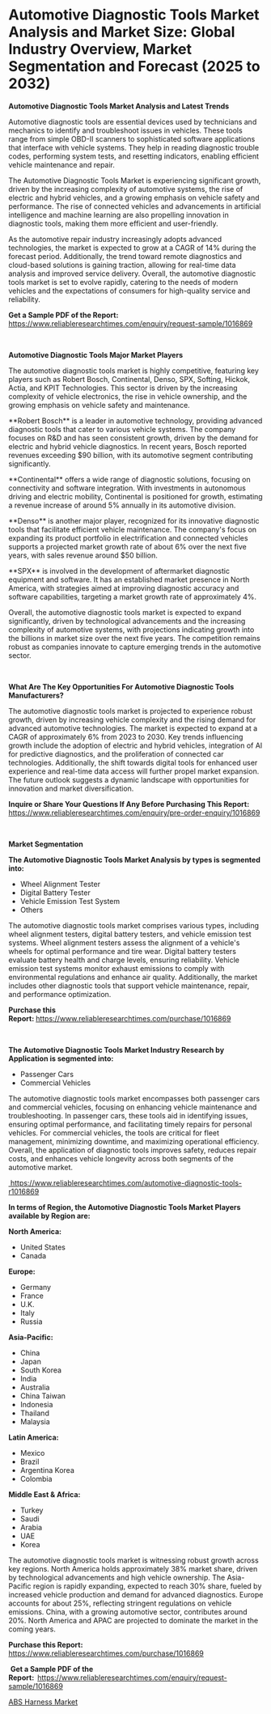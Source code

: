 <p><h1>Automotive Diagnostic Tools Market Analysis and Market Size: Global Industry Overview, Market Segmentation and Forecast (2025 to 2032)</h1></p><p><strong>Automotive Diagnostic Tools Market Analysis and Latest Trends</strong></p>
<p><p>Automotive diagnostic tools are essential devices used by technicians and mechanics to identify and troubleshoot issues in vehicles. These tools range from simple OBD-II scanners to sophisticated software applications that interface with vehicle systems. They help in reading diagnostic trouble codes, performing system tests, and resetting indicators, enabling efficient vehicle maintenance and repair.</p><p>The Automotive Diagnostic Tools Market is experiencing significant growth, driven by the increasing complexity of automotive systems, the rise of electric and hybrid vehicles, and a growing emphasis on vehicle safety and performance. The rise of connected vehicles and advancements in artificial intelligence and machine learning are also propelling innovation in diagnostic tools, making them more efficient and user-friendly.</p><p>As the automotive repair industry increasingly adopts advanced technologies, the market is expected to grow at a CAGR of 14% during the forecast period. Additionally, the trend toward remote diagnostics and cloud-based solutions is gaining traction, allowing for real-time data analysis and improved service delivery. Overall, the automotive diagnostic tools market is set to evolve rapidly, catering to the needs of modern vehicles and the expectations of consumers for high-quality service and reliability.</p></p>
<p><strong>Get a Sample PDF of the Report:&nbsp;</strong> <a href="https://www.reliableresearchtimes.com/enquiry/request-sample/1016869?utm_campaign=2269&utm_medium=2&utm_source=Github&utm_content=ia&utm_term=30032025&utm_id=automotive-diagnostic-tools">https://www.reliableresearchtimes.com/enquiry/request-sample/1016869</a></p>
<p>&nbsp;</p>
<p><strong>Automotive Diagnostic Tools Major Market Players</strong></p>
<p><p>The automotive diagnostic tools market is highly competitive, featuring key players such as Robert Bosch, Continental, Denso, SPX, Softing, Hickok, Actia, and KPIT Technologies. This sector is driven by the increasing complexity of vehicle electronics, the rise in vehicle ownership, and the growing emphasis on vehicle safety and maintenance.</p><p>**Robert Bosch** is a leader in automotive technology, providing advanced diagnostic tools that cater to various vehicle systems. The company focuses on R&D and has seen consistent growth, driven by the demand for electric and hybrid vehicle diagnostics. In recent years, Bosch reported revenues exceeding $90 billion, with its automotive segment contributing significantly.</p><p>**Continental** offers a wide range of diagnostic solutions, focusing on connectivity and software integration. With investments in autonomous driving and electric mobility, Continental is positioned for growth, estimating a revenue increase of around 5% annually in its automotive division. </p><p>**Denso** is another major player, recognized for its innovative diagnostic tools that facilitate efficient vehicle maintenance. The company's focus on expanding its product portfolio in electrification and connected vehicles supports a projected market growth rate of about 6% over the next five years, with sales revenue around $50 billion.</p><p>**SPX** is involved in the development of aftermarket diagnostic equipment and software. It has an established market presence in North America, with strategies aimed at improving diagnostic accuracy and software capabilities, targeting a market growth rate of approximately 4%.</p><p>Overall, the automotive diagnostic tools market is expected to expand significantly, driven by technological advancements and the increasing complexity of automotive systems, with projections indicating growth into the billions in market size over the next five years. The competition remains robust as companies innovate to capture emerging trends in the automotive sector.</p></p>
<p>&nbsp;</p>
<p><strong>What Are The Key Opportunities For Automotive Diagnostic Tools Manufacturers?</strong></p>
<p><p>The automotive diagnostic tools market is projected to experience robust growth, driven by increasing vehicle complexity and the rising demand for advanced automotive technologies. The market is expected to expand at a CAGR of approximately 6% from 2023 to 2030. Key trends influencing growth include the adoption of electric and hybrid vehicles, integration of AI for predictive diagnostics, and the proliferation of connected car technologies. Additionally, the shift towards digital tools for enhanced user experience and real-time data access will further propel market expansion. The future outlook suggests a dynamic landscape with opportunities for innovation and market diversification.</p></p>
<p><strong>Inquire or Share Your Questions If Any Before Purchasing This Report:</strong> <a href="https://www.reliableresearchtimes.com/enquiry/pre-order-enquiry/1016869?utm_campaign=2269&utm_medium=2&utm_source=Github&utm_content=ia&utm_term=30032025&utm_id=automotive-diagnostic-tools">https://www.reliableresearchtimes.com/enquiry/pre-order-enquiry/1016869</a></p>
<p>&nbsp;</p>
<p><strong>Market Segmentation</strong></p>
<p><strong>The Automotive Diagnostic Tools Market Analysis by types is segmented into:</strong></p>
<p><ul><li>Wheel Alignment Tester</li><li>Digital Battery Tester</li><li>Vehicle Emission Test System</li><li>Others</li></ul></p>
<p><p>The automotive diagnostic tools market comprises various types, including wheel alignment testers, digital battery testers, and vehicle emission test systems. Wheel alignment testers assess the alignment of a vehicle's wheels for optimal performance and tire wear. Digital battery testers evaluate battery health and charge levels, ensuring reliability. Vehicle emission test systems monitor exhaust emissions to comply with environmental regulations and enhance air quality. Additionally, the market includes other diagnostic tools that support vehicle maintenance, repair, and performance optimization.</p></p>
<p><strong>Purchase this Report:&nbsp;</strong><a href="https://www.reliableresearchtimes.com/purchase/1016869?utm_campaign=2269&utm_medium=2&utm_source=Github&utm_content=ia&utm_term=30032025&utm_id=automotive-diagnostic-tools">https://www.reliableresearchtimes.com/purchase/1016869</a></p>
<p>&nbsp;</p>
<p><strong>The Automotive Diagnostic Tools Market Industry Research by Application is segmented into:</strong></p>
<p><ul><li>Passenger Cars</li><li>Commercial Vehicles</li></ul></p>
<p><p>The automotive diagnostic tools market encompasses both passenger cars and commercial vehicles, focusing on enhancing vehicle maintenance and troubleshooting. In passenger cars, these tools aid in identifying issues, ensuring optimal performance, and facilitating timely repairs for personal vehicles. For commercial vehicles, the tools are critical for fleet management, minimizing downtime, and maximizing operational efficiency. Overall, the application of diagnostic tools improves safety, reduces repair costs, and enhances vehicle longevity across both segments of the automotive market.</p></p>
<p><a href="https://www.reliableresearchtimes.com/automotive-diagnostic-tools-r1016869?utm_campaign=2269&utm_medium=2&utm_source=Github&utm_content=ia&utm_term=30032025&utm_id=automotive-diagnostic-tools">&nbsp;https://www.reliableresearchtimes.com/automotive-diagnostic-tools-r1016869</a></p>
<p><strong>In terms of Region, the Automotive Diagnostic Tools Market Players available by Region are:</strong></p>
<p>
    <p> <strong> North America: </strong>
        <ul>
            <li>United States</li>
            <li>Canada</li>
        </ul>
        </p> 
    <p> <strong> Europe: </strong>
        <ul>
            <li>Germany</li>
            <li>France</li>
            <li>U.K.</li>
            <li>Italy</li>
            <li>Russia</li>
        </ul>
        </p> 
    <p> <strong> Asia-Pacific: </strong>
        <ul>
            <li>China</li>
            <li>Japan</li>
            <li>South Korea</li>
            <li>India</li>
            <li>Australia</li>
            <li>China Taiwan</li>
            <li>Indonesia</li>
            <li>Thailand</li>
            <li>Malaysia</li>
        </ul>
        </p> 
    <p> <strong> Latin America: </strong>
        <ul>
            <li>Mexico</li>
            <li>Brazil</li>
            <li>Argentina Korea</li>
            <li>Colombia</li>
        </ul>
        </p> 
    <p> <strong> Middle East & Africa: </strong>
        <ul>
            <li>Turkey</li>
            <li>Saudi</li>
            <li>Arabia</li>
            <li>UAE</li>
            <li>Korea</li>
        </ul>
    </p>
    </p>
<p><p>The automotive diagnostic tools market is witnessing robust growth across key regions. North America holds approximately 38% market share, driven by technological advancements and high vehicle ownership. The Asia-Pacific region is rapidly expanding, expected to reach 30% share, fueled by increased vehicle production and demand for advanced diagnostics. Europe accounts for about 25%, reflecting stringent regulations on vehicle emissions. China, with a growing automotive sector, contributes around 20%. North America and APAC are projected to dominate the market in the coming years.</p></p>
<p><strong>Purchase this Report: </strong><a href="https://www.reliableresearchtimes.com/purchase/1016869?utm_campaign=2269&utm_medium=2&utm_source=Github&utm_content=ia&utm_term=30032025&utm_id=automotive-diagnostic-tools">https://www.reliableresearchtimes.com/purchase/1016869</a></p>
<p>&nbsp;<strong>Get a Sample PDF of the Report:&nbsp;&nbsp;</strong><a href="https://www.reliableresearchtimes.com/enquiry/request-sample/1016869?utm_campaign=2269&utm_medium=2&utm_source=Github&utm_content=ia&utm_term=30032025&utm_id=automotive-diagnostic-tools">https://www.reliableresearchtimes.com/enquiry/request-sample/1016869</a></p>
<p><strong></strong></p>
<p><p><a href="https://github.com/MonroeBullock54/Market-Research-Report-List-2/blob/main/abs-harness-market.md?utm_campaign=2269&utm_medium=2&utm_source=Github&utm_content=ia&utm_term=30032025&utm_id=automotive-diagnostic-tools">ABS Harness Market</a></p></p>